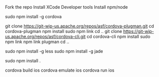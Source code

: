 Fork the repo
Install XCode Developer tools
Install npm/node

sudo npm install -g cordova

git clone https://git-wip-us.apache.org/repos/asf/cordova-plugman.git
cd cordova-plugman
npm install
sudo npm link
cd ..
git clone https://git-wip-us.apache.org/repos/asf/cordova-cli.git
cd cordova-cli
npm install
sudo npm link
npm link plugman
cd ..

sudo npm install -g less
sudo npm install -g jade

sudo npm install .

cordova build ios
cordova emulate ios
cordova run ios
